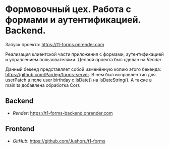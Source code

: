 # Формовочный цех. Работа с формами и аутентификацией. Backend.

Запуск проекта: https://t1-forms.onrender.com

Реализация клиентской части приложения с формами, аутентификацией и управлением пользователями.
Деплой проекта был сделан на *Render*.

Данный бекенд представляет собой изменённую копию этого бекенда: https://github.com/Pardeg/forms-server.
В нем был исправлен тип для userPatch в поле user birthday с IsDate() на IsDateString().
А также в main.ts добавлена обработка Cors

## Backend
- *Render*:
  https://t1-forms-backend.onrender.com

## Frontend
- *GitHub*:
  https://github.com/Jushoru/t1-forms
